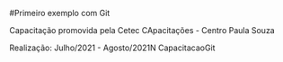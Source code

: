 ﻿#Primeiro exemplo com Git

Capacitação promovida pela Cetec CApacitações - Centro Paula Souza

Realização: Julho/2021 - Agosto/2021N CapacitacaoGit
